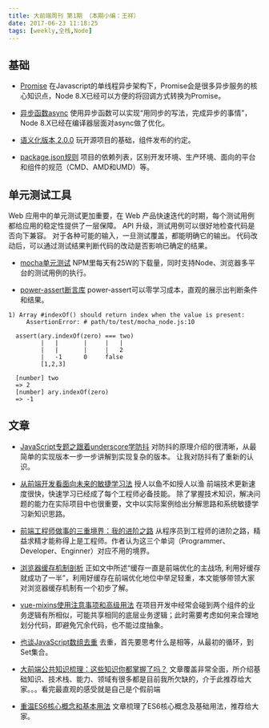 ```yaml
---
title: 大前端周刊 第1期 （本期小编：王祥）
date: 2017-06-23 11:18:25
tags: [weekly,全栈,Node]
---
```


## 基础

* [Promise](http://es6.ruanyifeng.com/#docs/promise)
在Javascript的单线程异步架构下，Promise会是很多异步服务的核心知识点，Node 8.X已经可以方便的将回调方式转换为Promise。

* [异步函数async](http://es6.ruanyifeng.com/#docs/async)
使用异步函数可以实现“用同步的写法，完成异步的事情”，Node 8.X已经在编译器层面对async做了优化。
* [语义化版本 2.0.0](http://semver.org/lang/zh-CN/)
玩开源项目的基础，组件发布的约定。
* [package.json规则](https://docs.npmjs.com/files/package.json)
项目的依赖列表，区别开发环境、生产环境、面向的平台和组件的规范（CMD、AMD和UMD）等。

## 单元测试工具
Web 应用中的单元测试更加重要，在 Web 产品快速迭代的时期，每个测试用例都给应用的稳定性提供了一层保障。 API 升级，测试用例可以很好地检查代码是否向下兼容。 对于各种可能的输入，一旦测试覆盖，都能明确它的输出。 代码改动后，可以通过测试结果判断代码的改动是否影响已确定的结果。

* [mocha单元测试](https://mochajs.org/)
NPM里每天有25W的下载量，同时支持Node、浏览器多平台的测试用例的执行。

* [power-assert断言库](https://www.npmjs.com/package/power-assert)
power-assert可以零学习成本，直观的展示出判断条件和结果。

```
1) Array #indexOf() should return index when the value is present:
     AssertionError: # path/to/test/mocha_node.js:10

  assert(ary.indexOf(zero) === two)
         |   |       |     |   |
         |   |       |     |   2
         |   -1      0     false
         [1,2,3]

  [number] two
  => 2
  [number] ary.indexOf(zero)
  => -1
```

## 文章

* [JavaScript专题之跟着underscore学防抖](https://github.com/mqyqingfeng/Blog/issues/22)
对防抖的原理介绍的很清晰，从最简单的实现版本一步一步讲解到实现复杂的版本。
让我对防抖有了重新的认识。

* [从前端开发看面向未来的敏捷学习法](http://www.jianshu.com/p/fd7055705c62)
授人以鱼不如授人以渔
前端技术更新速度很快，快速学习已经成了每个工程师必备技能。
除了掌握技术知识，解决问题的能力在实际项目中也很重要，文中以实际案例给出分解思路和系统敏捷学习新知识思路。

* [前端工程师做事的三重境界：我的进阶之路](https://zhuanlan.zhihu.com/p/26660510)
从程序员到工程师的进阶之路，精益求精才能称得上是工程师。作者认为这三个单词（Programmer、Developer、Enginner）对应不用的境界。

* [浏览器缓存机制剖析](http://louiszhai.github.io/2017/04/07/http-cache/)
正如文中所述“缓存一直是前端优化的主战场, 利用好缓存就成功了一半”，利用好缓存在前端优化地位中举足轻重，本文能够带领大家对浏览器缓存机制有一个初步了解。

* [vue-mixins使用注意事项和高级用法](https://www.deboy.cn/Vue-mixins-advance-tips.html)
在项目开发中经常会碰到两个组件的业务逻辑有所相似，可能共享相同的底层业务逻辑；此时需要考虑如何来合理地划分代码，即避免冗余代码，也不能过度抽象。

* [也谈JavaScript数组去重](https://www.toobug.net/article/array_unique_in_javascript.html)
去重，首先要思考什么是相等，从最初的循环，到Set集合。

* [大前端公共知识梳理：这些知识你都掌握了吗？](https://mp.weixin.qq.com/s?__biz=MzIwNjQwMzUwMQ==&mid=2247485277&idx=1&sn=82703e13febb1e7947cc18d1f57fc375&key=6b0fbfcb936d93fa91a745202d0f37bffff65fd2cba5ff2cfa25618c8d03951944ae6eb2f4db18aaf1c8893ddaeffb404684dbd7f6159925dbab9411094f960daba3c6f46c1f93d34f9a6d476104fc63&ascene=0&uin=MTQwNzQzODYwMA%3D%3D&version=12020810&nettype=WIFI&fontScale=100&pass_ticket=xJ0pJsFuIsM3Ce35cuVqghSLUWaqU91w%2FEgBgn2%2BhouemlzbFvOIXP3KmJlioe0D)
文章覆盖非常全面，所介绍基础知识、技术栈、能力、领域有很多都是目前我所欠缺的，介于此推荐给大家。。。看完最直观的感受就是自己是个假前端

* [重温ES6核心概念和基本用法](https://segmentfault.com/a/1190000009885614)
文章梳理了ES6核心概念及基础用法，推荐给大家。

